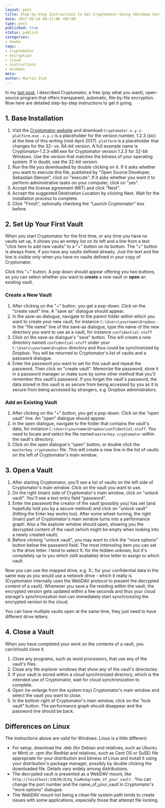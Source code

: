 ```yaml
---
layout: post
title: Step-by-Step Instructions to Get Cryptomator Going (Windows Version)
date: 2017-05-24 08:17:00 +02:00
type: post
published: true
status: publish
categories:
- howto
tags:
- cryptomator
- encryption
- cloud
- instructions
- windows
meta:
author: Martin Stut
---
```

In my [last post](https://www.stut-it.net/blog/2017/cryptomator-transparent-file-by-file-encryption-overview.html), I described Cryptomator, a free (pay what you want), open-source program that offers transparent, automatic, file-by-file encryption. Now here are detailed step-by-step instructions to get it going.

## 1. Base Installation

1. Visit the [Cryptomator website](https://cryptomator.org) and download `Cryptomator-x.y.z-platform.exe` . `x.y.z` is a placeholder for the version number, 1.2.3 (sic) at the time of this writing (mid-April 2017). `platform` is a placeholder that changes for the 32- vs. 64-bit version. A full example name is Cryptomator-1.2.3-x86.exe for Cryptomator version 1.2.3 for 32-bit Windows. Use the version that matches the bitness of your operating system. If in doubt, use the 32-bit version.
2. Run the file you downloaded by double clicking on it. If it asks whether you want to execute this file, published by "Open Source Developer, Sebastian Stenzel", click on "execute". If it asks whether you want it to perform administrative tasks on your computer, click on "yes".
3. Accept the license agreement (MIT) and click "Next".
4. Accept the suggested Destination Location by clicking Next. Wait for the installation process to complete.
5. Click "Finish", optionally checking the "Launch Cryptomator" box before.

## 2. Set Up Your First Vault

When you start Cryptomator for the first time, or any time you have no vaults set up, it shows you an emtpy list on its left and a line from a text "click here to add new vaults" to a "+" button on its bottom. The "+" button is always there, if you have any vaults defined already. Just the text and the line is visible only when you have no vaults defined in your copy of Cryptomator.

Click this "+" button. A pop down should appear offering you two buttons, so you can select whether you want to **create** a new vault or **open** an existing vault.

### Create a New Vault

1. After clicking on the "+" button, you get a pop-down. Click on the "create vault" line. A "save as" dialogue should appear.
2. In the save-as dialogue, navigate to the parent folder within which you want to create your new vault, for instance `C:\Users\yourname\Dropbox` . In the "file name" line of the save-as dialogue, type the name of the new directory you want to use as a vault, for instance `confidential-stuff` 
3. Click on the save-as dialogue's "save" button. This will create a new directory named `confidential-stuff` under your `C:\Users\yourname\Dropbox` directory and thus could be synchronized by Dropbox. You will be returned to Cryptomator's list of vaults and a password dialogue.
4. Enter the password you want to set for this vault and repeat the password. Then click on "create vault".
   Memorize the password, store it in a password manager or make sure by some other method that you'll remember this vault's password. If you forget the vault's password, the data stored in this vault is as secure from being accessed by you as it is secure from being accessed by strangers, e.g. Dropbox administrators.

### Add an Existing Vault

1. After clicking on the "+" button, you get a pop-down. Click on the "open vault" line. An "open" dialogue should appear.
2. In the open dialogue, navigate to the folder that contains the vault's data, for instance `C:\Users\yourname\Dropbox\confidential-stuff`. You need to locate and select the file named `masterkey.cryptomator` within the vault's directory.
3. Click on the open dialogue's "open" button, or double click the `masterkey.cryptomator` file. This will create a new line in the list of vaults on the left of Cryptomator's main window.

## 3. Open a Vault

1. After starting Cryptomator, you'll see a list of vaults on the left side of Cryptomator's main window. Click on the vault you want to use.
2. On the right (main) side of Cryptomator's main window, click on "unlock vault". You'll see a text entry field "password".
3. Enter the password the creator of the vault (possibly you) has set (and hopefully told you by a secure method) and click on "unlock vault" (hitting the Enter key works too). After some wheel-turning, the right (main) part of Cryptomator's main window turns into a performance graph. Also a file explorer window should open, showing you the decrypted content of the vault (which might be empty when looking into a newly created vault).
4. Before clicking "unlock vault", you may want to click the "more options" button below the password field. The most interesting item you can set is the drive letter. I tend to select X: for the hidden unkown, but it's completely up to you which (still available) drive letter to assign to which vault.

Now you can use the mapped drive, e.g. X:, for your confidential data in the same way as you would use a network drive - which it really is (Cryptomator internally uses the WebDAV protocol to present the decrypted content of a vault). Whenever you save a file residing within the vault, the encrypted version gets updated within a few seconds and thus your cloud storage's synchronization tool can immediately start synchronizing the encrypted version to the cloud.

You can have multiple vaults open at the same time, they just need to have different drive letters.

## 4. Close a Vault

When you have completed your work on the contents of a vault, you can/should close it.

1. Close any programs, such as word processors, that use any of the vault's files.
2. Close any file explorer windows that show any of the vault's directories.
3. If your vault is stored within a cloud synchronized directory, which is the intended use of Cryptomator, wait for cloud synchronization to complete.
4. Open (re-enlarge from the system tray) Cryptomator's main window and select the vault you want to close.
5. In the bottom right of Cryptomator's main window, click on the "lock vault" button. The performance graph should disappear and the password line should be back.

## Differences on Linux

The instructions above are valid for Windows. Linux is a little different:

* For setup, download the .deb (for Debian and relatives, such as Ubuntu or Mint) or .rpm (for RedHat and relatives, such as Cent OS or SuSE) file appropriate for your distribution and bitness of Linux and install it using your distribution's package manager, possibly by double clicking the downloaded file. Details vary widely among distributions.
* The decrypted vault is presented as a WebDAV mount, like `http://localhost:33639/ZLhq_XiwRsGq/name_of_your_vault` . You can change the port number and the name_of_your_vault in Cryptomator's "more options" dialogue.
* The WebDAV mount not being a clean file system path tends to create issues with some applications, especially those that attempt file locking.